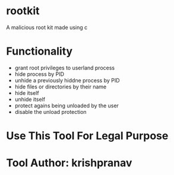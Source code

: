 # rootkit
A malicious root kit made using c

# Functionality
- grant root privileges to userland process
- hide process by PID
- unhide a previously hiddne process by PID
- hide files or directories by their name
- hide itself
- unhide itself
- protect agains being unloaded by the user
- disable the unload protection

# Use This Tool For Legal Purpose

# Tool Author: krishpranav
